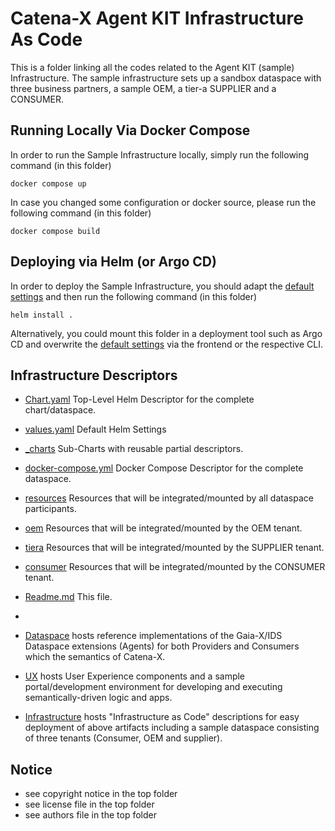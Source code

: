 # Catena-X Agent KIT Infrastructure As Code

This is a folder linking all the codes related to the Agent KIT (sample) Infrastructure. The sample
infrastructure sets up a sandbox dataspace with three business partners, a sample OEM, a tier-a SUPPLIER and a CONSUMER.

## Running Locally Via Docker Compose

In order to run the Sample Infrastructure locally, simply run the following command (in this folder)

```console
docker compose up
```

In case you changed some configuration or docker source, please run the following command (in this folder)

```console
docker compose build
```

## Deploying via Helm (or Argo CD)

In order to deploy the Sample Infrastructure, you should adapt the [default settings](values.yaml) and 
then run the following command (in this folder)

```console
helm install .
```

Alternatively, you could mount this folder in a deployment tool such as Argo CD and overwrite the [default settings](values.yaml)
via the frontend or the respective CLI.

## Infrastructure Descriptors

- [Chart.yaml](Chart.yaml) Top-Level Helm Descriptor for the complete chart/dataspace.
- [values.yaml](values.yaml) Default Helm Settings
- [_charts](_charts) Sub-Charts with reusable partial descriptors.
- [docker-compose.yml](docker-compose.yml) Docker Compose Descriptor for the complete dataspace.
- [resources](resources/) Resources that will be integrated/mounted by all dataspace participants.
- [oem](oem/) Resources that will be integrated/mounted by the OEM tenant.
- [tiera](tiera/) Resources that will be integrated/mounted by the SUPPLIER tenant.
- [consumer](consumer/) Resources that will be integrated/mounted by the CONSUMER tenant.
- [Readme.md](Readme.md) This file.
- 

- [Dataspace](dataspace/README.md) hosts reference implementations of the Gaia-X/IDS Dataspace extensions (Agents) for both Providers and Consumers which  the semantics of Catena-X.
- [UX](ux/README.md) hosts User Experience components and a sample portal/development environment for developing and executing semantically-driven logic and apps.
- [Infrastructure](infrastructure/README.md) hosts "Infrastructure as Code" descriptions for easy deployment of above artifacts including a sample dataspace consisting of three tenants (Consumer, OEM and supplier).

## Notice

* see copyright notice in the top folder
* see license file in the top folder
* see authors file in the top folder




